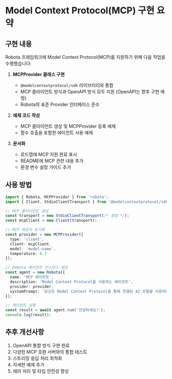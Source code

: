 # Model Context Protocol(MCP) 구현 요약

## 구현 내용

Robota 프레임워크에 Model Context Protocol(MCP)를 지원하기 위해 다음 작업을 수행했습니다:

1. **MCPProvider 클래스 구현**
   - `@modelcontextprotocol/sdk` 라이브러리와 통합
   - MCP 클라이언트 방식과 OpenAPI 방식 모두 지원 (OpenAPI는 향후 구현 예정)
   - Robota의 표준 Provider 인터페이스 준수

2. **예제 코드 작성**
   - MCP 클라이언트 생성 및 MCPProvider 등록 예제
   - 함수 호출을 포함한 에이전트 사용 예제

3. **문서화**
   - 로드맵에 MCP 지원 완료 표시
   - README에 MCP 관련 내용 추가
   - 환경 변수 설정 가이드 추가

## 사용 방법

```typescript
import { Robota, MCPProvider } from 'robota';
import { Client, StdioClientTransport } from '@modelcontextprotocol/sdk';

// MCP 클라이언트 생성
const transport = new StdioClientTransport(/* 설정 */);
const mcpClient = new Client(transport);

// MCP 제공자 초기화
const provider = new MCPProvider({
  type: 'client',
  client: mcpClient,
  model: 'model-name',
  temperature: 0.7
});

// Robota 에이전트 인스턴스 생성
const agent = new Robota({
  name: 'MCP 에이전트',
  description: 'Model Context Protocol을 사용하는 에이전트',
  provider: provider,
  systemPrompt: '당신은 Model Context Protocol을 통해 연결된 AI 모델을 사용하는 도우미입니다.',
});

// 에이전트 실행
const result = await agent.run('안녕하세요!');
console.log(result);
```

## 추후 개선사항

1. OpenAPI 통합 방식 구현 완료
2. 다양한 MCP 호환 서버와의 통합 테스트
3. 스트리밍 응답 처리 최적화
4. 자세한 예제 추가
5. 에러 처리 및 타입 안전성 향상 